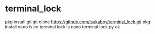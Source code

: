 # terminal_lock
pkg install git
git clone https://github.com/isukaboy/terminal_lock.git 
pkg install nano
ls
cd terminal lock
ls
nano terminal lock.py
ok

